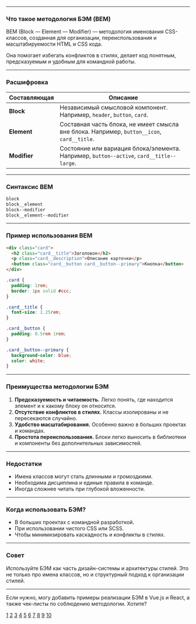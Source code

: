 
---

### Что такое методология БЭМ (BEM)

BEM (Block — Element — Modifier) — методология именования CSS-классов, созданная для организации, переиспользования и масштабируемости HTML и CSS кода.

Она помогает избегать конфликтов в стилях, делает код понятным, предсказуемым и удобным для командной работы.

---

### Расшифровка

| Составляющая | Описание                                                                                   |
| ------------ | ------------------------------------------------------------------------------------------ |
| **Block**    | Независимый смысловой компонент. Например, `header`, `button`, `card`.                     |
| **Element**  | Составная часть блока, не имеет смысла вне блока. Например, `button__icon`, `card__title`. |
| **Modifier** | Состояние или вариация блока/элемента. Например, `button--active`, `card__title--large`.   |

---

### Синтаксис BEM

```css
block
block__element
block--modifier
block__element--modifier
```

---

### Пример использования BEM

```html
<div class="card">
  <h2 class="card__title">Заголовок</h2>
  <p class="card__description">Описание карточки</p>
  <button class="card__button card__button--primary">Кнопка</button>
</div>
```

```css
.card {
  padding: 1rem;
  border: 1px solid #ccc;
}

.card__title {
  font-size: 1.25rem;
}

.card__button {
  padding: 0.5rem 1rem;
}

.card__button--primary {
  background-color: blue;
  color: white;
}
```

---

### Преимущества методологии БЭМ

1. **Предсказуемость и читаемость.** Легко понять, где находится элемент и к какому блоку он относится.
2. **Отсутствие конфликтов в стилях.** Классы изолированы и не пересекаются случайно.
3. **Удобство масштабирования.** Особенно важно в больших проектах и командах.
4. **Простота переиспользования.** Блоки легко выносить в библиотеки и компоненты без дополнительных зависимостей.

---

### Недостатки

- Имена классов могут стать длинными и громоздкими.
- Необходима дисциплина и единые правила в команде.
- Иногда сложнее читать при глубокой вложенности.

---

### Когда использовать БЭМ?

- В больших проектах с командной разработкой.
- При использовании чистого CSS или SCSS.
- Чтобы минимизировать каскадность и конфликты в стилях.

---

### Совет

Используйте БЭМ как часть дизайн-системы и архитектуры стилей. Это не только про имена классов, но и структурный подход к организации стилей.

---

Если нужно, могу добавить примеры реализации БЭМ в Vue.js и React, а также чек-листы по соблюдению методологии. Хотите?

[1](https://ru.bem.info/methodology/naming-convention/)
[2](https://habr.com/ru/articles/684170/)
[3](https://ru.bem.info/methodology/css/)
[4](http://yoksel.github.io/easy-markup/bem-rules/)
[5](https://www.hackfrontend.com/docs/html-and-css/bem-methodology)
[6](https://vithar.github.io/bem.info/ru/methodology/naming-convention/)
[7](https://www.qmedia.by/blog/chto_takoe_bem_i_s_chem_ego_edyat.html)
[8](https://proglib.io/p/obuchenie-veb-razrabotke-imenovanie-klassov-i-identifikatorov-metodologiya-bem-2021-01-09)
[9](https://www.youtube.com/watch?v=HSp42cisJzs)
[10](https://nicothin.pro/idiomatic-pre-CSS/)
